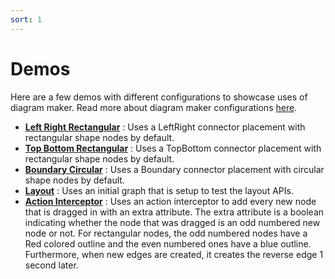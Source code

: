 ```yaml
---
sort: 1
---
```


# Demos

Here are a few demos with different configurations to showcase uses of diagram maker. Read more about diagram maker configurations [here](/usage/configuration.html).

* **[Left Right Rectangular](/examples/LeftRightRectangular.html)** : Uses a LeftRight connector placement with rectangular shape nodes by default.
* **[Top Bottom Rectangular](/examples/TopBottomRectangular.html)** : Uses a TopBottom connector placement with rectangular shape nodes by default.
* **[Boundary Circular](/examples/BoundaryCircular.html)** : Uses a Boundary connector placement with circular shape nodes by default.
* **[Layout](/examples/Layout.html)** : Uses an initial graph that is setup to test the layout APIs.
* **[Action Interceptor](/examples/ActionInterceptor.html)** : Uses an action interceptor to add every new node that is dragged in with an extra attribute. The extra attribute is a boolean indicating whether the node that was dragged is an odd numbered new node or not. For rectangular nodes, the odd numbered nodes have a Red colored outline and the even numbered ones have a blue outline. Furthermore, when new edges are created, it creates the reverse edge 1 second later.
